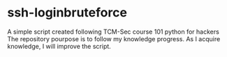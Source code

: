 # ssh-loginbruteforce
A simple script created following TCM-Sec course 101 python for hackers
The repository pourpose is to follow my knowledge progress. As I acquire knowledge, I will improve the script.